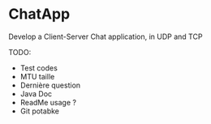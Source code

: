 # ChatApp
Develop a Client-Server Chat application, in UDP and TCP


TODO:

- Test codes
- MTU taille
- Dernière question
- Java Doc
- ReadMe usage ?
- Git potabke
